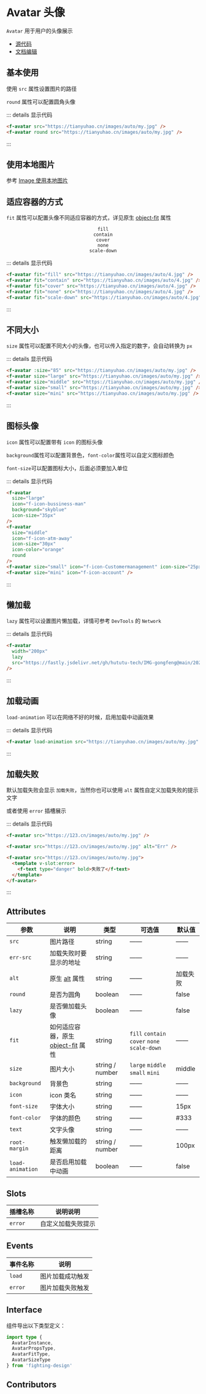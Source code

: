 # Avatar 头像

`Avatar` 用于用户的头像展示

- [源代码](https://github.com/FightingDesign/fighting-design/tree/master/packages/fighting-design/avatar)
- [文档编辑](https://github.com/FightingDesign/fighting-design/blob/master/docs/docs/components/avatar.md)

## 基本使用

使用 `src` 属性设置图片的路径

`round` 属性可以配置圆角头像

<f-avatar src="https://tianyuhao.cn/images/auto/my.jpg" />
<f-avatar round src="https://tianyuhao.cn/images/auto/my.jpg" />

::: details 显示代码

```html
<f-avatar src="https://tianyuhao.cn/images/auto/my.jpg" />
<f-avatar round src="https://tianyuhao.cn/images/auto/my.jpg" />
```

:::

## 使用本地图片

参考 [Image 使用本地图片](https://fighting.tianyuhao.cn/components/image.html#使用本地图片)

## 适应容器的方式

`fit` 属性可以配置头像不同适应容器的方式，详见原生 [object-fit](https://developer.mozilla.org/en-US/docs/Web/CSS/object-fit#try_it) 属性

<f-space spacing="mini">
  <div class="avatar-block">
    <code>fill</code>
    <f-avatar fit="fill" src="https://tianyuhao.cn/images/auto/4.jpg" />
  </div>
  <div class="avatar-block">
    <code>contain</code>
    <f-avatar fit="contain" src="https://tianyuhao.cn/images/auto/4.jpg" />
  </div>
  <div class="avatar-block">
    <code>cover</code>
    <f-avatar fit="cover" src="https://tianyuhao.cn/images/auto/4.jpg" />
  </div>
  <div class="avatar-block">
    <code>none</code>
    <f-avatar fit="none" src="https://tianyuhao.cn/images/auto/4.jpg" />
  </div>
  <div class="avatar-block">
    <code>scale-down</code>
    <f-avatar fit="scale-down" src="https://tianyuhao.cn/images/auto/4.jpg" />
  </div>
</f-space>

::: details 显示代码

```html
<f-avatar fit="fill" src="https://tianyuhao.cn/images/auto/4.jpg" />
<f-avatar fit="contain" src="https://tianyuhao.cn/images/auto/4.jpg" />
<f-avatar fit="cover" src="https://tianyuhao.cn/images/auto/4.jpg" />
<f-avatar fit="none" src="https://tianyuhao.cn/images/auto/4.jpg" />
<f-avatar fit="scale-down" src="https://tianyuhao.cn/images/auto/4.jpg" />
```

:::

## 不同大小

`size` 属性可以配置不同大小的头像，也可以传入指定的数字，会自动转换为 `px`

<f-avatar :size="85" src="https://tianyuhao.cn/images/auto/my.jpg" />
<f-avatar size="large" src="https://tianyuhao.cn/images/auto/my.jpg" />
<f-avatar size="middle" src="https://tianyuhao.cn/images/auto/my.jpg" />
<f-avatar size="small" src="https://tianyuhao.cn/images/auto/my.jpg" />
<f-avatar size="mini" src="https://tianyuhao.cn/images/auto/my.jpg" />

::: details 显示代码

```html
<f-avatar :size="85" src="https://tianyuhao.cn/images/auto/my.jpg" />
<f-avatar size="large" src="https://tianyuhao.cn/images/auto/my.jpg" />
<f-avatar size="middle" src="https://tianyuhao.cn/images/auto/my.jpg" />
<f-avatar size="small" src="https://tianyuhao.cn/images/auto/my.jpg" />
<f-avatar size="mini" src="https://tianyuhao.cn/images/auto/my.jpg" />
```

:::

## 图标头像

`icon` 属性可以配置带有 `icon` 的图标头像

`background`属性可以配置背景色，`font-color`属性可以自定义图标颜色

`font-size`可以配置图标大小，后面必须要加入单位

<f-avatar icon="f-icon-bussiness-man" background="skyblue" font-size="40px" />
<f-avatar icon="f-icon-atm-away" font-color="orange" font-size="40px"/>
<f-avatar icon="f-icon-Daytimemode" font-size="30px"/>
<f-avatar icon="f-icon-Daytimemode" />

::: details 显示代码

```html
<f-avatar
  size="large"
  icon="f-icon-bussiness-man"
  background="skyblue"
  icon-size="35px"
/>
<f-avatar
  size="middle"
  icon="f-icon-atm-away"
  icon-size="30px"
  icon-color="orange"
  round
/>
<f-avatar size="small" icon="f-icon-Customermanagement" icon-size="25px" />
<f-avatar size="mini" icon="f-icon-account" />
```

:::

## 懒加载

`lazy` 属性可以设置图片懒加载，详情可参考 `DevTools` 的 `Network`

<f-avatar width="200px" lazy src="https://tianyuhao.cn/images/auto/5.jpg" />

::: details 显示代码

```html
<f-avatar
  width="200px"
  lazy
  src="https://fastly.jsdelivr.net/gh/hututu-tech/IMG-gongfeng@main/2022/06/13/62a72738a7113.png"
/>
```

:::

## 加载动画

`load-animation` 可以在网络不好的时候，启用加载中动画效果

<f-avatar load-animation src="https://tianyuhao.cn/images/auto/my.jpg" />

::: details 显示代码

```html
<f-avatar load-animation src="https://tianyuhao.cn/images/auto/my.jpg" />
```

:::

## 加载失败

默认加载失败会显示 `加载失败`，当然你也可以使用 `alt` 属性自定义加载失败的提示文字

或者使用 `error` 插槽展示

<f-avatar src="https://123.cn/images/auto/my.jpg" />
<f-avatar src="https://123.cn/images/auto/my.jpg" alt="Err" />
<f-avatar src="https://123.cn/images/auto/my.jpg">
  <template v-slot:error>
    <f-text type="danger" bold>失败了</f-text>
  </template>
</f-avatar>

::: details 显示代码

```html
<f-avatar src="https://123.cn/images/auto/my.jpg" />

<f-avatar src="https://123.cn/images/auto/my.jpg" alt="Err" />

<f-avatar src="https://123.cn/images/auto/my.jpg">
  <template v-slot:error>
    <f-text type="danger" bold>失败了</f-text>
  </template>
</f-avatar>
```

:::

## Attributes

| 参数             | 说明                                                                                                     | 类型            | 可选值                                       | 默认值   |
| ---------------- | -------------------------------------------------------------------------------------------------------- | --------------- | -------------------------------------------- | -------- |
| `src`            | 图片路径                                                                                                 | string          | ——                                           | ——       |
| `err-src`        | 加载失败时要显示的地址                                                                                   | string          | ——                                           | ——       |
| `alt`            | 原生 [alt](https://developer.mozilla.org/zh-CN/docs/Web/HTML/Element/img#attr-alt) 属性                  | string          | ——                                           | 加载失败 |
| `round`          | 是否为圆角                                                                                               | boolean         | ——                                           | false    |
| `lazy`           | 是否懒加载头像                                                                                           | boolean         | ——                                           | false    |
| `fit`            | 如何适应容器，原生 [object-fit](https://developer.mozilla.org/en-US/docs/Web/CSS/object-fit#try_it) 属性 | string          | `fill` `contain` `cover` `none` `scale-down` | ——       |
| `size`           | 图片大小                                                                                                 | string / number | `large` `middle` `small` `mini`              | middle   |
| `background`     | 背景色                                                                                                   | string          | ——                                           | ——       |
| `icon`           | icon 类名                                                                                                | string          | ——                                           | ——       |
| `font-size`      | 字体大小                                                                                                 | string          | ——                                           | 15px     |
| `font-color`     | 字体的颜色                                                                                               | string          | ——                                           | #333     |
| `text`           | 文字头像                                                                                                 | string          | ——                                           | ——       |
| `root-margin`    | 触发懒加载的距离                                                                                         | string / number | ——                                           | 100px    |
| `load-animation` | 是否启用加载中动画                                                                                       | boolean         | ——                                           | false    |

## Slots

| 插槽名称 | 说明说明           |
| -------- | ------------------ |
| `error`  | 自定义加载失败提示 |

## Events

| 事件名称 | 说明             |
| -------- | ---------------- |
| `load`   | 图片加载成功触发 |
| `error`  | 图片加载失败触发 |

## Interface

组件导出以下类型定义：

```ts
import type {
  AvatarInstance,
  AvatarPropsType,
  AvatarFitType,
  AvatarSizeType
} from 'fighting-design'
```

## Contributors

<a href="https://github.com/Tyh2001" target="_blank">
  <f-avatar round src="https://avatars.githubusercontent.com/u/73180970?v=4" />
</a>

<style scoped>
.f-avatar,
.f-avatar-error {
  margin: 5px;
}
.avatar-block {
  display: flex;
  align-items: center;
  flex-direction: column;
}
</style>
